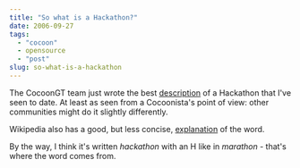 ```yaml
---
title: "So what is a Hackathon?"
date: 2006-09-27
tags: 
  - "cocoon"
  - opensource
  - "post"
slug: so-what-is-a-hackathon
---
```


The CocoonGT team just wrote the best [description](http://www.cocoongt.org/FAQ.html) of a Hackathon that I've seen to date. At least as seen from a Cocoonista's point of view: other communities might do it slightly differently.

Wikipedia also has a good, but less concise, [explanation](http://en.wikipedia.org/wiki/Hackathon) of the word.

By the way, I think it's written _hackathon_ with an H like in _marathon_ - that's where the word comes from.
